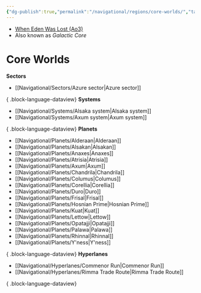 ```yaml
---
{"dg-publish":true,"permalink":"/navigational/regions/core-worlds/","tags":["region","map","rimma","perlemian","commenor","unfinished"]}
---
```


- [When Eden Was Lost (Ao3)](https://archiveofourown.org/works/19334440/chapters/45992584)
- Also known as *Galactic Core*
# Core Worlds


**Sectors**
- [[Navigational/Sectors/Azure sector\|Azure sector]]

{ .block-language-dataview}
**Systems**
- [[Navigational/Systems/Alsaka system\|Alsaka system]]
- [[Navigational/Systems/Axum system\|Axum system]]

{ .block-language-dataview}
**Planets**
- [[Navigational/Planets/Alderaan\|Alderaan]]
- [[Navigational/Planets/Alsakan\|Alsakan]]
- [[Navigational/Planets/Anaxes\|Anaxes]]
- [[Navigational/Planets/Atrisia\|Atrisia]]
- [[Navigational/Planets/Axum\|Axum]]
- [[Navigational/Planets/Chandrila\|Chandrila]]
- [[Navigational/Planets/Columus\|Columus]]
- [[Navigational/Planets/Corellia\|Corellia]]
- [[Navigational/Planets/Duro\|Duro]]
- [[Navigational/Planets/Frisal\|Frisal]]
- [[Navigational/Planets/Hosnian Prime\|Hosnian Prime]]
- [[Navigational/Planets/Kuat\|Kuat]]
- [[Navigational/Planets/Lettow\|Lettow]]
- [[Navigational/Planets/Opatajji\|Opatajji]]
- [[Navigational/Planets/Palawa\|Palawa]]
- [[Navigational/Planets/Rhinnal\|Rhinnal]]
- [[Navigational/Planets/Y'ness\|Y'ness]]

{ .block-language-dataview}
**Hyperlanes**
- [[Navigational/Hyperlanes/Commenor Run\|Commenor Run]]
- [[Navigational/Hyperlanes/Rimma Trade Route\|Rimma Trade Route]]

{ .block-language-dataview}